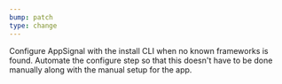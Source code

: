 ```yaml
---
bump: patch
type: change
---
```


Configure AppSignal with the install CLI when no known frameworks is found. Automate the configure step so that this doesn't have to be done manually along with the manual setup for the app.
